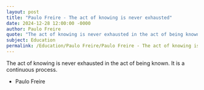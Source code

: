 ```yaml
---
layout: post
title: "Paulo Freire - The act of knowing is never exhausted"
date: 2024-12-28 12:00:00 -0000
author: Paulo Freire
quote: "The act of knowing is never exhausted in the act of being known. It is a continuous process."
subject: Education
permalink: /Education/Paulo Freire/Paulo Freire - The act of knowing is never exhausted
---
```


The act of knowing is never exhausted in the act of being known. It is a continuous process.

- Paulo Freire
